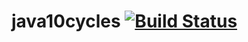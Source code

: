 # java10cycles [![Build Status](https://travis-ci.org/yuliyakramarenko/java10cycles.svg)](https://travis-ci.org/yuliyakramarenko/java10cycles)
